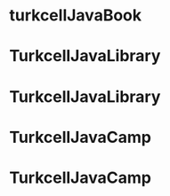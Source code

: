 # turkcellJavaBook
# TurkcellJavaLibrary
# TurkcellJavaLibrary
# TurkcellJavaCamp
# TurkcellJavaCamp
